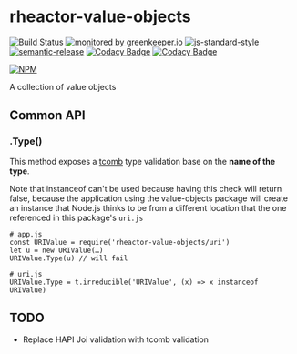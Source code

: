 # rheactor-value-objects

[![Build Status](https://travis-ci.org/ResourcefulHumans/rheactor-value-objects.svg?branch=master)](https://travis-ci.org/ResourcefulHumans/rheactor-value-objects)
[![monitored by greenkeeper.io](https://img.shields.io/badge/greenkeeper.io-monitored-brightgreen.svg)](http://greenkeeper.io/) 
[![js-standard-style](https://img.shields.io/badge/code%20style-standard-brightgreen.svg)](http://standardjs.com/)
[![semantic-release](https://img.shields.io/badge/semver-semantic%20release-e10079.svg)](https://github.com/semantic-release/semantic-release)
[![Codacy Badge](https://api.codacy.com/project/badge/Grade/854f1c8c7c144cb48c2e6b74fd64c9b4)](https://www.codacy.com/app/ResourcefulHumans/rheactor-value-objects?utm_source=github.com&amp;utm_medium=referral&amp;utm_content=ResourcefulHumans/rheactor-value-objects&amp;utm_campaign=Badge_Grade)
[![Codacy Badge](https://api.codacy.com/project/badge/Coverage/854f1c8c7c144cb48c2e6b74fd64c9b4)](https://www.codacy.com/app/ResourcefulHumans/rheactor-value-objects?utm_source=github.com&amp;utm_medium=referral&amp;utm_content=ResourcefulHumans/rheactor-value-objects&amp;utm_campaign=Badge_Coverage)

[![NPM](https://nodei.co/npm/rheactor-value-objects.png?downloads=true&downloadRank=true&stars=true)](https://nodei.co/npm/rheactor-value-objects/)

A collection of value objects

## Common API

### .Type()

This method exposes a [tcomb](https://github.com/gcanti/tcomb) type validation base on the **name of the type**.

Note that instanceof can't be used because having this check will return false, because the application using
the value-objects package will create an instance that Node.js thinks to be from a different location that the
one referenced in this package's `uri.js`

    # app.js
    const URIValue = require('rheactor-value-objects/uri')
    let u = new URIValue(…)
    URIValue.Type(u) // will fail
    
    # uri.js
    URIValue.Type = t.irreducible('URIValue', (x) => x instanceof URIValue)

## TODO

- Replace HAPI Joi validation with tcomb validation
